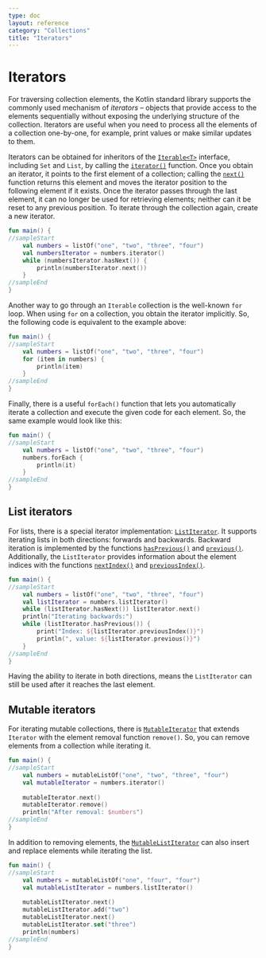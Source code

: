 ```yaml
---
type: doc
layout: reference
category: "Collections"
title: "Iterators"
---
```


# Iterators

For traversing collection elements, the Kotlin standard library supports the commonly used mechanism of _iterators_ – objects that provide access to the elements sequentially without exposing the underlying structure of the collection.
Iterators are useful when you need to process all the elements of a collection one-by-one, for example, print values or make similar updates to them.

Iterators can be obtained for inheritors of the [`Iterable<T>`](/api/latest/jvm/stdlib/kotlin.collections/-iterable/index.html) interface, including `Set` and `List`, by calling the [`iterator()`](/api/latest/jvm/stdlib/kotlin.collections/-iterable/iterator.html) function.
Once you obtain an iterator, it points to the first element of a collection; calling the [`next()`](/api/latest/jvm/stdlib/kotlin.collections/-iterator/next.html) function returns this element and moves the iterator position to the following element if it exists.
Once the iterator passes through the last element, it can no longer be used for retrieving elements; neither can it be reset to any previous position. To iterate through the collection again, create a new iterator.

<div class="sample" markdown="1" theme="idea" data-min-compiler-version="1.3">

```kotlin
fun main() {
//sampleStart
    val numbers = listOf("one", "two", "three", "four")
    val numbersIterator = numbers.iterator()
    while (numbersIterator.hasNext()) {
        println(numbersIterator.next())
    }
//sampleEnd
}
```
</div>

Another way to go through an `Iterable` collection is the well-known `for` loop. When using `for` on a collection, you obtain the iterator implicitly. So, the following code is equivalent to the example above:

<div class="sample" markdown="1" theme="idea" data-min-compiler-version="1.3">

```kotlin
fun main() {
//sampleStart
    val numbers = listOf("one", "two", "three", "four")
    for (item in numbers) {
        println(item)
    }
//sampleEnd
}
```
</div>

Finally, there is a useful `forEach()` function that lets you automatically iterate a collection and execute the given code for each element. So, the same example would look like this:

<div class="sample" markdown="1" theme="idea" data-min-compiler-version="1.3">

```kotlin
fun main() {
//sampleStart
    val numbers = listOf("one", "two", "three", "four")
    numbers.forEach {
        println(it)
    }
//sampleEnd
}
```
</div>

## List iterators

For lists, there is a special iterator implementation: [`ListIterator`](/api/latest/jvm/stdlib/kotlin.collections/-list-iterator/index.html). It supports iterating lists in both directions: forwards and backwards.
Backward iteration is implemented by the functions [`hasPrevious()`](/api/latest/jvm/stdlib/kotlin.collections/-list-iterator/has-previous.html) and [`previous()`](/api/latest/jvm/stdlib/kotlin.collections/-list-iterator/previous.html).
Additionally, the `ListIterator` provides information about the element indices with the functions [`nextIndex()`](/api/latest/jvm/stdlib/kotlin.collections/-list-iterator/next-index.html) and [`previousIndex()`](/api/latest/jvm/stdlib/kotlin.collections/-list-iterator/previous-index.html).

<div class="sample" markdown="1" theme="idea" data-min-compiler-version="1.3">

```kotlin
fun main() {
//sampleStart
    val numbers = listOf("one", "two", "three", "four")
    val listIterator = numbers.listIterator()
    while (listIterator.hasNext()) listIterator.next()
    println("Iterating backwards:")
    while (listIterator.hasPrevious()) {
        print("Index: ${listIterator.previousIndex()}")
        println(", value: ${listIterator.previous()}")
    }
//sampleEnd
}
```
</div>

Having the ability to iterate in both directions, means the `ListIterator` can still be used after it reaches the last element.

## Mutable iterators

For iterating mutable collections, there is [`MutableIterator`](/api/latest/jvm/stdlib/kotlin.collections/-mutable-iterator/index.html) that extends `Iterator` with the element removal function `remove()`. So, you can remove elements from a collection while iterating it. 

<div class="sample" markdown="1" theme="idea" data-min-compiler-version="1.3">

```kotlin
fun main() {
//sampleStart
    val numbers = mutableListOf("one", "two", "three", "four") 
    val mutableIterator = numbers.iterator()
    
    mutableIterator.next()
    mutableIterator.remove()    
    println("After removal: $numbers")
//sampleEnd
}
```
</div>

In addition to removing elements, the [`MutableListIterator`](/api/latest/jvm/stdlib/kotlin.collections/-mutable-list-iterator/index.html) can also insert and replace elements while iterating the list.

<div class="sample" markdown="1" theme="idea" data-min-compiler-version="1.3">

```kotlin
fun main() {
//sampleStart
    val numbers = mutableListOf("one", "four", "four") 
    val mutableListIterator = numbers.listIterator()
    
    mutableListIterator.next()
    mutableListIterator.add("two")
    mutableListIterator.next()
    mutableListIterator.set("three")   
    println(numbers)
//sampleEnd
}
```
</div>

